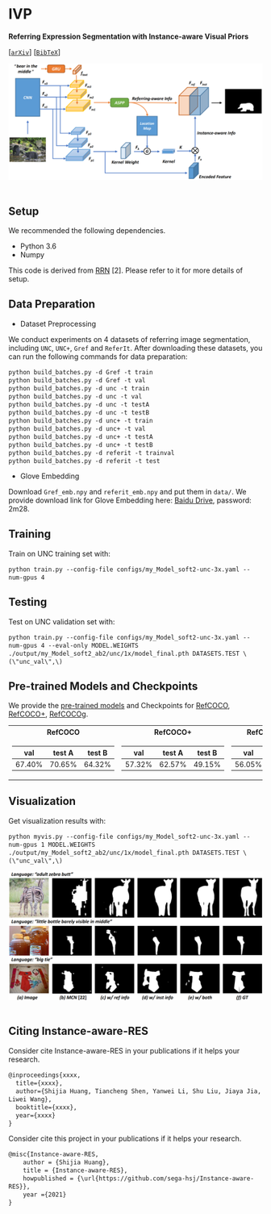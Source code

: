 # IVP

**Referring Expression Segmentation with Instance-aware Visual Priors**

[[`arXiv`](https://arxiv.org/pdf/xxxx.xxxx.pdf)] [[`BibTeX`](#CitingIVP)]

<div align="center">
  <img src="/framework.png"/>
</div><br/>

## Setup

We recommended the following dependencies.

* Python 3.6
* Numpy

This code is derived from [RRN](https://github.com/liruiyu/referseg_rrn) \[2\]. Please refer to it for more details of setup.

## Data Preparation
* Dataset Preprocessing

We conduct experiments on 4 datasets of referring image segmentation, including `UNC`, `UNC+`, `Gref` and `ReferIt`. After downloading these datasets, you can run the following commands for data preparation:
```
python build_batches.py -d Gref -t train
python build_batches.py -d Gref -t val
python build_batches.py -d unc -t train
python build_batches.py -d unc -t val
python build_batches.py -d unc -t testA
python build_batches.py -d unc -t testB
python build_batches.py -d unc+ -t train
python build_batches.py -d unc+ -t val
python build_batches.py -d unc+ -t testA
python build_batches.py -d unc+ -t testB
python build_batches.py -d referit -t trainval
python build_batches.py -d referit -t test
```

* Glove Embedding

Download `Gref_emb.npy` and `referit_emb.npy` and put them in `data/`. We provide download link for Glove Embedding here:
[Baidu Drive](https://pan.baidu.com/s/19f8CxT3lc_UyjCIIE_74FA), password: 2m28.


## Training
Train on UNC training set with:
```
python train.py --config-file configs/my_Model_soft2-unc-3x.yaml --num-gpus 4
```

## Testing
Test on UNC validation set with:
```
python train.py --config-file configs/my_Model_soft2-unc-3x.yaml --num-gpus 4 --eval-only MODEL.WEIGHTS ./output/my_Model_soft2_ab2/unc/1x/model_final.pth DATASETS.TEST \(\"unc_val\",\)
```

## Pre-trained Models and Checkpoints

We provide the [pre-trained models](https://www.abc.com) and Checkpoints for [RefCOCO](https://www.abc.com), [RefCOCO+](https://www.abc.com), [RefCOCOg](https://www.abc.com). 

               
<table>
<tr><th> RefCOCO</th><th> RefCOCO+ </th><th> RefCOCOg </th></tr>
<tr><td>

| val               | test A            | test B            |
| ----------------- | ----------------- | ---------- |
| 67.40\% | 70.65\% | 64.32\% |
</td><td>

| val  | test A | test B |
| ---- | ------ | ------ |
| 57.32\% | 62.57\% | 49.15\% |
  
</td><td>
  
| val  | test |
| ---- | ------ |
| 56.05\% | 56.83\% |

</td></tr> </table>


## Visualization

Get visualization results with:
```
python myvis.py --config-file configs/my_Model_soft2-unc-3x.yaml --num-gpus 1 MODEL.WEIGHTS ./output/my_Model_soft2_ab2/unc/1x/model_final.pth DATASETS.TEST \(\"unc_val\",\)
```

<div align="center">
  <img src="/visual.png"/>
</div><br/>


## <a name="CitingInstNet"></a>Citing Instance-aware-RES

Consider cite Instance-aware-RES in your publications if it helps your research.

```
@inproceedings{xxxx,
  title={xxxx},
  author={Shijia Huang, Tiancheng Shen, Yanwei Li, Shu Liu, Jiaya Jia, Liwei Wang},
  booktitle={xxxx},
  year={xxxx}
}
```
Consider cite this project in your publications if it helps your research. 
```
@misc{Instance-aware-RES,
    author = {Shijia Huang},
    title = {Instance-aware-RES},
    howpublished = {\url{https://github.com/sega-hsj/Instance-aware-RES}},
    year ={2021}
}
```

